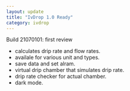 ```yaml
---
layout: update
title: "IvDrop 1.0 Ready"
category: ivdrop
---
```


Build 21070101: first review

- calculates drip rate and flow rates.
- availale for various unit and types.
- save data and set alram.
- virtual drip chamber that simulates drip rate.
- drip rate checker for actual chamber.
- dark mode.